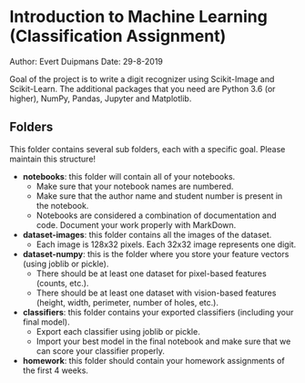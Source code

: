 # Introduction to Machine Learning (Classification Assignment)
Author: Evert Duipmans
Date: 29-8-2019

Goal of the project is to write a digit recognizer using Scikit-Image and Scikit-Learn. The additional packages that you need are Python 3.6 (or higher), NumPy, Pandas, Jupyter and Matplotlib.

## Folders
This folder contains several sub folders, each with a specific goal. Please maintain this structure!

- **notebooks**: this folder will contain all of your notebooks.
    - Make sure that your notebook names are numbered.
    - Make sure that the author name and student number is present in the notebook.
    - Notebooks are considered a combination of documentation and code. Document your work properly with MarkDown.
- **dataset-images**: this folder contains all the images of the dataset.
    - Each image is 128x32 pixels. Each 32x32 image represents one digit.
- **dataset-numpy**: this is the folder where you store your feature vectors (using joblib or pickle).
    - There should be at least one dataset for pixel-based features (counts, etc.).
    - There should be at least one dataset with vision-based features (height, width, perimeter, number of holes, etc.).
- **classifiers**: this folder contains your exported classifiers (including your final model).
    - Export each classifier using joblib or pickle.
    - Import your best model in the final notebook and make sure that we can score your classifier properly.
- **homework**: this folder should contain your homework assignments of the first 4 weeks.
